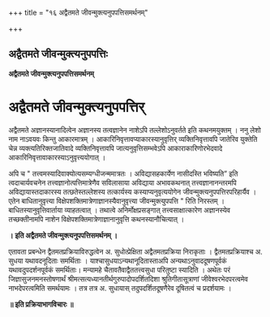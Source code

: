 +++
title = "१६ अद्वैतमते जीवन्मुक्त्यनुपपत्तिसमर्थनम्"

+++


## अद्वैतमते जीवन्मुक्त्यनुपपत्तिः

**अद्वैतमते जीवन्मुक्त्यनुपपत्तिसमर्थनम्**

# अद्वैतमते जीवन्मुक्त्यनुपपत्तिर् 

अद्वैतमते अज्ञानस्यानादित्वेन अज्ञानस्य तत्वज्ञानेन नाशेऽपि तल्लेशोऽनुवर्तते इति कथनमयुक्तम् । ननु लेशो नाम नाऽवयवः किन्तु आकारमात्रम् । आकारिनिवृत्तावप्याकारस्यानुवृत्तिर् व्यक्तिनिवृत्तावपि जातेरिव युक्तेति चेन्न व्यक्त्यतिरिक्तजातिवादे व्यक्तिनिवृत्तावपि जात्यनुवृत्तिसम्भवेऽपि आकाराकारिणोरभेदवादे आकारिनिवृत्तावाकारस्याऽनुवृत्त्ययोगात् ।

अपि च " तत्त्वमस्यादिवाक्योत्यसम्यग्धीजन्ममात्रतः । अविद्यासहकार्येण नासीदस्ति भविष्यति” इति त्वदाचार्यवचनेन तत्त्वज्ञानोत्पत्तिमात्रेणैव सविलासाया अविद्याया अभावकथनात् तत्त्वज्ञानानन्तरमपि अविद्यायास्तदाकारस्य तत्छतेस्तल्लेशस्य तत्कार्यस्य कस्याप्यनुवृत्ययोगेन जीवन्मुक्त्यनुपपत्तिरपरिहार्यैव । एतेन बाधितानुवृत्त्या विक्षेपशक्तिमात्रेणाज्ञानस्यैवानुवृत्त्या जीवन्मुक्त्युपपत्ति " रिति निरस्तम् । बाधितस्यानुवृत्तिवार्ताया व्याहतत्वात् । तथात्वे अनिर्मोक्षप्रसङ्गात् तत्त्वसाक्षात्कारेण अज्ञानस्येव तच्छक्तीनामपि नाशेन विक्षेपशक्तिमात्रेणाज्ञानानुवृत्ति कथनस्यानौचित्यात् ।

**। इति अद्वैतमते जीवन्मुक्त्यनुपपत्तिसमर्थनम् ।**

एतावता प्रबन्धेन द्वैतमतप्रक्रियाविरुद्धत्वेन अ. सुधोत्प्रेक्षिता अद्वैतमतप्रक्रिया निराकृताः । द्वैतमतप्रक्रियाश्च अ. सुधया यथावदनूदिताः समर्थिताः । याश्चासुधयाऽन्यथानूदितास्ताअपि अन्यथाऽनुवाददूषणपूर्वकं यथावदुपदर्शनपूर्वकं समर्थिताः। मन्यामहे चैतावतैवाद्वैततत्त्वसुधा परितुष्टा स्यादिति । अथेतः परं जिज्ञासुजनमनस्तोषणार्थं श्रीमत्सत्यध्यानतीर्थगुरुपादोपदर्शितदिशा श्रुतिगीतासूत्राणां जीवेश्वरभेदपरत्वमेव नाभदेपरत्वमिति समर्थयामः । तत्र तत्र अ. सुधायास् तदुपदर्शितदूषणैरेव दूषितत्वं च प्रदर्शयामः ।

**॥ इति प्रक्रियाभागविचारः ॥**

